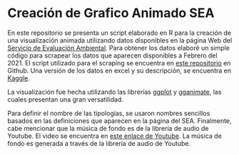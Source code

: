 # Creación de Grafico Animado SEA

En este repositorio se presenta un script elaborado en R para la creación de una visualización animada utilizando datos disponibles en la página Web del [Servicio de Evaluación Ambiental](https://www.sea.gob.cl/). Para obtener los datos elaboré un simple código para scrapear los datos que aparecen disponibles a Febrero del 2021. El script utilizado para el scraping se encuentra en [este repositorio](https://github.com/victor64bm/WebScraping-SEA) en Github. Una versión de los datos en excel y su descripción, se encuentra en [Kaggle](https://www.kaggle.com/vcaquilpan/chilean-projects). 

La visualización fue hecha utilizando las librerías [ggplot](https://ggplot2.tidyverse.org/) y [gganimate](https://gganimate.com/), las cuales presentan una gran versatilidad.

Para definir el nombre de las tipologías, se usaron nombres sencillos basados en las definiciones que aparecen en la página del SEA. Finalmente, cabe mencionar que la música de fondo es de la librería de audio de Youtube. El video se encuentra en [este enlace de Youtube](https://youtu.be/PNQMc9sX9wk). La música de fondo es generada a través de la librería de audio de Youtube.
